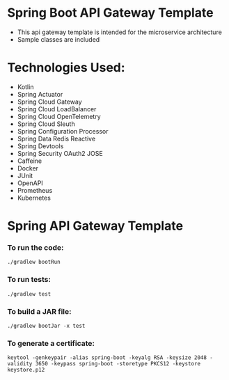 # Spring Boot API Gateway Template

- This api gateway template is intended for the microservice architecture
- Sample classes are included

# Technologies Used:

- Kotlin
- Spring Actuator
- Spring Cloud Gateway
- Spring Cloud LoadBalancer
- Spring Cloud OpenTelemetry
- Spring Cloud Sleuth
- Spring Configuration Processor
- Spring Data Redis Reactive
- Spring Devtools
- Spring Security OAuth2 JOSE
- Caffeine
- Docker
- JUnit
- OpenAPI
- Prometheus
- Kubernetes

# Spring API Gateway Template

### To run the code:

`./gradlew bootRun`

### To run tests:

`./gradlew test`

### To build a JAR file:

`./gradlew bootJar -x test`

### To generate a certificate:

`keytool -genkeypair -alias spring-boot -keyalg RSA -keysize 2048 -validity 3650 -keypass spring-boot -storetype PKCS12 -keystore keystore.p12`
